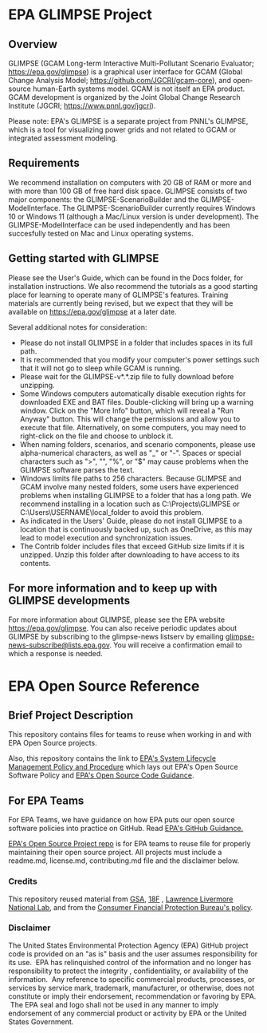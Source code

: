# EPA GLIMPSE Project

## Overview

GLIMPSE (GCAM Long-term Interactive Multi-Pollutant Scenario Evaluator; https://epa.gov/glimpse) is a graphical user interface for GCAM (Global Change Analysis Model; https://github.com/JGCRI/gcam-core), and open-source human-Earth systems model. GCAM is not itself an EPA product. GCAM development is organized by the Joint Global Change Research Institute (JGCRI; https://www.pnnl.gov/jgcri).  

Please note: EPA's GLIMPSE is a separate project from PNNL's GLIMPSE, which is a tool for visualizing power grids and not related to GCAM or integrated assessment modeling. 

## Requirements

We recommend installation on computers with 20 GB of RAM or more and with more than 100 GB of free hard disk space. GLIMPSE consists of two major components: the GLIMPSE-ScenarioBuilder and the GLIMPSE-ModelInterface. The GLIMPSE-ScenarioBuilder currently requires Windows 10 or Windows 11 (although a Mac/Linux version is under development). The GLIMPSE-ModelInterface can be used independently and has been succesfully tested on Mac and Linux operating systems. 

## Getting started with GLIMPSE

Please see the User's Guide, which can be found in the Docs folder, for installation instructions. We also recommend the tutorials as a good starting place for learning to operate many of GLIMPSE's features. Training materials are currently being revised, but we expect that they will be available on https://epa.gov/glimpse at a later date. 

Several additional notes for consideration: 

* Please do not install GLIMPSE in a folder that includes spaces in its full path. 
* It is recommended that you modify your computer's power settings such that it will not go to sleep while GCAM is running.
* Please wait for the GLIMPSE-v*.*.zip file to fully download before unzipping.
* Some Windows computers automatically disable execution rights for downloaded EXE and BAT files. Double-clicking will bring up a warning window. Click on the "More Info" button, which will reveal a "Run Anyway" button. This will change the permissions and allow you to execute that file. Alternatively, on some computers, you may need to right-click on the file and choose to unblock it. 
* When naming folders, scenarios, and scenario components, please use alpha-numerical characters, as well as "_" or "-". Spaces or special characters such as ">", "\", "%", or "$" may cause problems when the GLIMPSE software parses the text.
* Windows limits file paths to 256 characters. Because GLIMPSE and GCAM involve many nested folders, some users have experienced problems when installing GLIMPSE to a folder that has a long path. We recommend installing in a location such as C:\Projects\GLIMPSE or C:\Users\USERNAME\local_folder to avoid this problem.     
* As indicated in the Users' Guide, please do not install GLIMPSE to a location that is continuously backed up, such as OneDrive, as this may lead to model execution and synchronization issues.
* The Contrib folder includes files that exceed GitHub size limits if it is unzipped. Unzip this folder after downloading to have access to its contents.  

## For more information and to keep up with GLIMPSE developments

For more information about GLIMPSE, please see the EPA website https://epa.gov/glimpse. You can also receive periodic updates about GLIMPSE by subscribing to the glimpse-news listserv by emailing glimpse-news-subscribe@lists.epa.gov. You will receive a confirmation email to which a response is needed. 

# EPA Open Source Reference

## Brief Project Description

This repository contains files for teams to reuse when working in and with EPA Open Source projects.

Also, this repository contains the link to [EPA's System Lifecycle Management Policy and Procedure](https://www.epa.gov/irmpoli8/policy-procedures-and-guidance-system-life-cycle-management-slcm) which lays out EPA's Open Source Software Policy and [EPA's Open Source Code Guidance](https://www.epa.gov/developers/open-source-software-and-epa-code-repository-requirements). 

## For EPA Teams

For EPA Teams, we have guidance on how EPA puts our open source software policies into practice on GitHub. Read [EPA's GitHub Guidance.](https://www.epa.gov/webguide/github-guidance)

[EPA's Open Source Project repo](https://github.com/USEPA/open-source-projects) is for EPA teams to reuse file for properly maintaining their open source project. All projects must include a readme.md, license.md, contributing.md file and the disclaimer below.   

### Credits

This repository reused material from [GSA](https://www.gsa.gov/), [18F](https://18f.gsa.gov/) , [Lawrence Livermore National Lab](https://www.llnl.gov/), and from the [Consumer Financial Protection Bureau's policy](https://github.com/cfpb/source-code-policy).

### Disclaimer

The United States Environmental Protection Agency (EPA) GitHub project code is provided on an "as is" basis and the user assumes responsibility for its use.  EPA has relinquished control of the information and no longer has responsibility to protect the integrity , confidentiality, or availability of the information.  Any reference to specific commercial products, processes, or services by service mark, trademark, manufacturer, or otherwise, does not constitute or imply their endorsement, recommendation or favoring by EPA.  The EPA seal and logo shall not be used in any manner to imply endorsement of any commercial product or activity by EPA or the United States Government.

